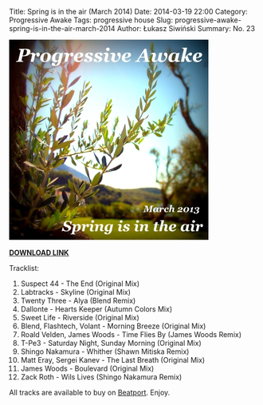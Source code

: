 Title: Spring is in the air (March 2014)
Date: 2014-03-19 22:00
Category: Progressive Awake
Tags: progressive house
Slug: progressive-awake-spring-is-in-the-air-march-2014
Author: Łukasz Siwiński
Summary: No. 23

![Progressive Awake - Spring is in the air (March 2014)]({filename}/../images/progressive-awake-spring-is-in-the-air-march-2014.jpg)

__[DOWNLOAD LINK](https://drive.google.com/open?id=0B_4_ynm06YZINzAwSTFZNlJIcVk "Spring is in the air (March 2014)")__

Tracklist:

1. Suspect 44 - The End (Original Mix)
2. Labtracks - Skyline (Original Mix)
3. Twenty Three - Alya (Blend Remix)
4. Dallonte - Hearts Keeper (Autumn Colors Mix)
5. Sweet Life - Riverside (Original Mix)
6. Blend, Flashtech, Volant - Morning Breeze (Original Mix)
7. Roald Velden, James Woods - Time Flies By (James Woods Remix)
8. T-Pe3 - Saturday Night, Sunday Morning (Original Mix)
9. Shingo Nakamura - Whither (Shawn Mitiska Remix)
10. Matt Eray, Sergei Kanev - The Last Breath (Original Mix)
11. James Woods - Boulevard (Original Mix)
12. Zack Roth - Wils Lives (Shingo Nakamura Remix)

All tracks are available to buy on <a href="http://beatport.com/">Beatport</a>.
Enjoy.
